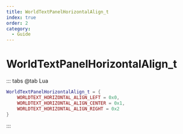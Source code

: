 ```yaml
---
title: WorldTextPanelHorizontalAlign_t
index: true
order: 2
category:
  - Guide
---
```


# WorldTextPanelHorizontalAlign_t
::: tabs
@tab Lua
```lua
WorldTextPanelHorizontalAlign_t = {
    WORLDTEXT_HORIZONTAL_ALIGN_LEFT = 0x0,
    WORLDTEXT_HORIZONTAL_ALIGN_CENTER = 0x1,
    WORLDTEXT_HORIZONTAL_ALIGN_RIGHT = 0x2
}
```
:::